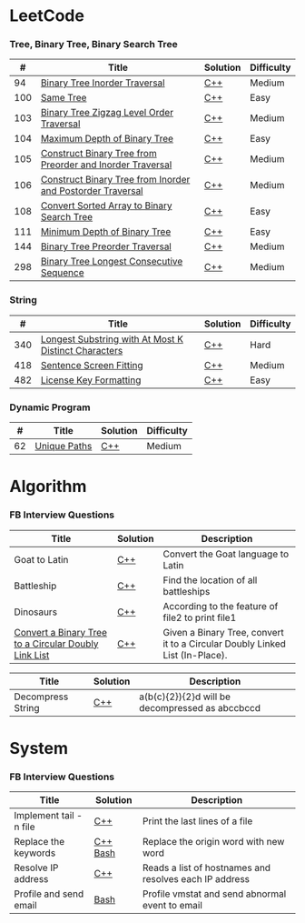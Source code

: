 LeetCode
========

### Tree, Binary Tree, Binary Search Tree

| # | Title | Solution | Difficulty |
|---| ----- | -------- | ---------- |
|94|[Binary Tree Inorder Traversal](https://leetcode.com/problems/binary-tree-inorder-traversal) | [C++](./leetcode/tree//94-Binary-Tree-Inorder-Traversal.cpp)|Medium|
|100|[Same Tree](https://leetcode.com/problems/same-tree/) | [C++](./leetcode/tree/100-Same-Tree.cpp)|Easy|
|103|[Binary Tree Zigzag Level Order Traversal](https://leetcode.com/problems/binary-tree-zigzag-level-order-traversal/) | [C++](./leetcode/tree/103-Binary-Tree-Zigzag-Level-Order-Traversal.cpp)|Medium|
|104|[Maximum Depth of Binary Tree](https://leetcode.com/problems/maximum-depth-of-binary-tree) | [C++](./leetcode/tree/104-Maximum-Depth-of-Binary-Tree.cpp)|Easy|
|105|[Construct Binary Tree from Preorder and Inorder Traversal](https://leetcode.com/problems/construct-binary-tree-from-preorder-and-inorder-traversal/) | [C++](./leetcode/tree/105-Construct-Binary-Tree-from-Preorder-and-Inorder-Traversal.cpp)|Medium|
|106|[Construct Binary Tree from Inorder and Postorder Traversal](https://leetcode.com/problems/construct-binary-tree-from-inorder-and-postorder-traversal) | [C++](./leetcode/tree/106-Construct-Binary-Tree-from-Inorder-and-Postorder-Traversal.cpp)|Medium|
|108|[Convert Sorted Array to Binary Search Tree](https://leetcode.com/problems/convert-sorted-array-to-binary-search-tree) | [C++](./leetcode/tree/108-Convert-Sorted-Array-to-Binary-Search-Tree.cpp)|Easy|
|111|[Minimum Depth of Binary Tree](https://leetcode.com/problems/minimum-depth-of-binary-tree) | [C++](./leetcode/tree/111-Minimum-Depth-of-Binary-Tree.cpp)|Easy|
|144|[Binary Tree Preorder Traversal](https://leetcode.com/problems/binary-tree-preorder-traversal/description/) | [C++](./leetcode/tree/144-Binary-Tree-Preorder-Traversal.cpp)|Medium|
|298|[Binary Tree Longest Consecutive Sequence](https://leetcode.com/problems/binary-tree-longest-consecutive-sequence/description/) | [C++](./leetcode/tree/298-Binary-Tree-Longest-Consecutive-Sequence.cpp)|Medium|

### String


| # | Title | Solution | Difficulty |
|---| ----- | -------- | ---------- |
|340|[Longest Substring with At Most K Distinct Characters](https://leetcode.com/problems/longest-substring-with-at-most-k-distinct-characters/description/) | [C++](./leetcode/string/340-Longest-Substring-with-At-Most-K-Distinct-Characters.cpp)|Hard|
|418|[Sentence Screen Fitting](https://leetcode.com/problems/sentence-screen-fitting/description/) | [C++](./leetcode/string/418-Sentence-Screen-Fitting.cpp)|Medium|
|482|[License Key Formatting](https://leetcode.com/problems/license-key-formatting/description/) | [C++](./leetcode/string/482-License-Key-Formatting.cpp)|Easy|


### Dynamic Program

| # | Title | Solution | Difficulty |
|---| ----- | -------- | ---------- |
| 62 | [Unique Paths](https://leetcode.com/problems/unique-paths/) | [C++](./leetcode/dp/62-Unique-Paths.cpp) | Medium |

Algorithm
========

### FB Interview Questions


|   Title  | Solution | Description |
| -------- | -------- | -------- |
| Goat to Latin | [C++](./algorithm/FB/Goat_to_Latin.cpp) | Convert the Goat language to Latin |
| Battleship | [C++](./algorithm/FB/battleship.cpp)| Find the location of all battleships |
| Dinosaurs | [C++](./algorithm/FB/dinosaurs.cpp)| According to the feature of file2 to print file1 |
| [Convert a Binary Tree to a Circular Doubly Link List](https://www.geeksforgeeks.org/convert-a-binary-tree-to-a-circular-doubly-link-list/) | [C++](./algorithm/FB/BST-CTLL.cpp)| Given a Binary Tree, convert it to a Circular Doubly Linked List (In-Place). |


|   Title  | Solution | Description |
| -------- | -------- | -------- |
| Decompress String | [C++](./algorithm/Gugo/decompress-string.cpp) | a(b(c){2}){2}d will be decompressed as abccbccd |

System
========

### FB Interview Questions

|   Title  | Solution | Description |
| -------- | -------- |  -------- |
| Implement tail -n file | [C++](./system/FB/implement_tail.cpp) | Print the last lines of a file |
| Replace the keywords | [C++](./system/FB/implement_file_replace.cpp) [Bash](./system/FB/replace.sh) | Replace the origin word with new word |
| Resolve IP address | [C++](./system/FB/resolve.cpp) | Reads a list of hostnames and resolves each IP address |
| Profile and send email | [Bash](./system/FB/sendemail.sh) | Profile vmstat and send abnormal event to email |

